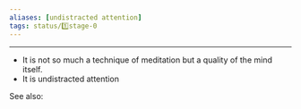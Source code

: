 ```yaml
---
aliases: [undistracted attention]
tags: status/1️⃣stage-0  
---
```

---
- It is not so much a technique of meditation but a quality of the mind itself.
- It is undistracted attention

See also:


